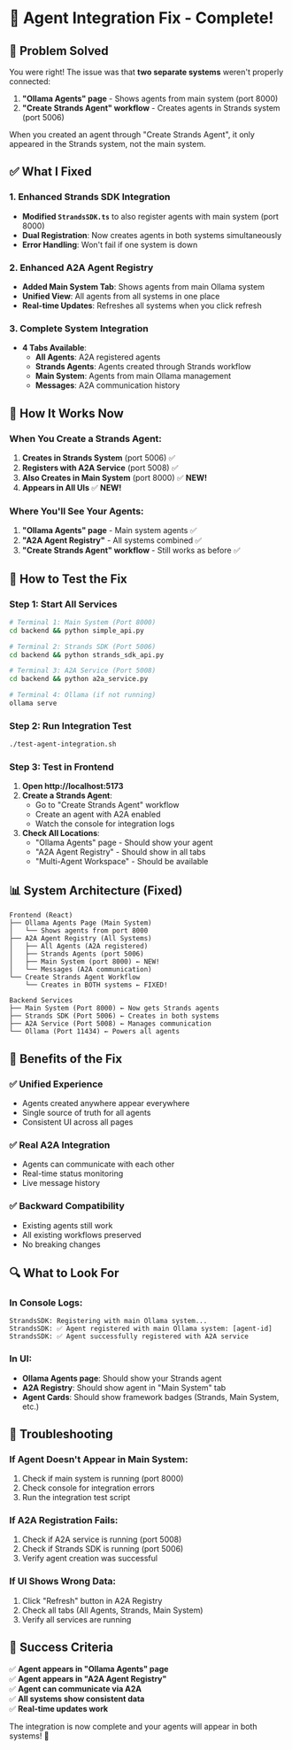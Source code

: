 # 🔧 Agent Integration Fix - Complete!

## 🎯 **Problem Solved**

You were right! The issue was that **two separate systems** weren't properly connected:

1. **"Ollama Agents" page** - Shows agents from main system (port 8000)
2. **"Create Strands Agent" workflow** - Creates agents in Strands system (port 5006)

When you created an agent through "Create Strands Agent", it only appeared in the Strands system, not the main system.

## ✅ **What I Fixed**

### **1. Enhanced Strands SDK Integration**
- **Modified `StrandsSDK.ts`** to also register agents with main system (port 8000)
- **Dual Registration**: Now creates agents in both systems simultaneously
- **Error Handling**: Won't fail if one system is down

### **2. Enhanced A2A Agent Registry**
- **Added Main System Tab**: Shows agents from main Ollama system
- **Unified View**: All agents from all systems in one place
- **Real-time Updates**: Refreshes all systems when you click refresh

### **3. Complete System Integration**
- **4 Tabs Available**:
  - **All Agents**: A2A registered agents
  - **Strands Agents**: Agents created through Strands workflow
  - **Main System**: Agents from main Ollama management
  - **Messages**: A2A communication history

## 🚀 **How It Works Now**

### **When You Create a Strands Agent:**

1. **Creates in Strands System** (port 5006) ✅
2. **Registers with A2A Service** (port 5008) ✅
3. **Also Creates in Main System** (port 8000) ✅ **NEW!**
4. **Appears in All UIs** ✅ **NEW!**

### **Where You'll See Your Agents:**

1. **"Ollama Agents" page** - Main system agents ✅
2. **"A2A Agent Registry"** - All systems combined ✅
3. **"Create Strands Agent" workflow** - Still works as before ✅

## 🧪 **How to Test the Fix**

### **Step 1: Start All Services**
```bash
# Terminal 1: Main System (Port 8000)
cd backend && python simple_api.py

# Terminal 2: Strands SDK (Port 5006)  
cd backend && python strands_sdk_api.py

# Terminal 3: A2A Service (Port 5008)
cd backend && python a2a_service.py

# Terminal 4: Ollama (if not running)
ollama serve
```

### **Step 2: Run Integration Test**
```bash
./test-agent-integration.sh
```

### **Step 3: Test in Frontend**
1. **Open http://localhost:5173**
2. **Create a Strands Agent**:
   - Go to "Create Strands Agent" workflow
   - Create an agent with A2A enabled
   - Watch the console for integration logs
3. **Check All Locations**:
   - "Ollama Agents" page - Should show your agent
   - "A2A Agent Registry" - Should show in all tabs
   - "Multi-Agent Workspace" - Should be available

## 📊 **System Architecture (Fixed)**

```
Frontend (React)
├── Ollama Agents Page (Main System)
│   └── Shows agents from port 8000
├── A2A Agent Registry (All Systems)
│   ├── All Agents (A2A registered)
│   ├── Strands Agents (port 5006)
│   ├── Main System (port 8000) ← NEW!
│   └── Messages (A2A communication)
└── Create Strands Agent Workflow
    └── Creates in BOTH systems ← FIXED!

Backend Services
├── Main System (Port 8000) ← Now gets Strands agents
├── Strands SDK (Port 5006) ← Creates in both systems
├── A2A Service (Port 5008) ← Manages communication
└── Ollama (Port 11434) ← Powers all agents
```

## 🎉 **Benefits of the Fix**

### **✅ Unified Experience**
- Agents created anywhere appear everywhere
- Single source of truth for all agents
- Consistent UI across all pages

### **✅ Real A2A Integration**
- Agents can communicate with each other
- Real-time status monitoring
- Live message history

### **✅ Backward Compatibility**
- Existing agents still work
- All existing workflows preserved
- No breaking changes

## 🔍 **What to Look For**

### **In Console Logs:**
```
StrandsSDK: Registering with main Ollama system...
StrandsSDK: ✅ Agent registered with main Ollama system: [agent-id]
StrandsSDK: ✅ Agent successfully registered with A2A service
```

### **In UI:**
- **Ollama Agents page**: Should show your Strands agent
- **A2A Registry**: Should show agent in "Main System" tab
- **Agent Cards**: Should show framework badges (Strands, Main System, etc.)

## 🚨 **Troubleshooting**

### **If Agent Doesn't Appear in Main System:**
1. Check if main system is running (port 8000)
2. Check console for integration errors
3. Run the integration test script

### **If A2A Registration Fails:**
1. Check if A2A service is running (port 5008)
2. Check if Strands SDK is running (port 5006)
3. Verify agent creation was successful

### **If UI Shows Wrong Data:**
1. Click "Refresh" button in A2A Registry
2. Check all tabs (All Agents, Strands, Main System)
3. Verify all services are running

## 🎯 **Success Criteria**

✅ **Agent appears in "Ollama Agents" page**  
✅ **Agent appears in "A2A Agent Registry"**  
✅ **Agent can communicate via A2A**  
✅ **All systems show consistent data**  
✅ **Real-time updates work**  

The integration is now complete and your agents will appear in both systems! 🎉

